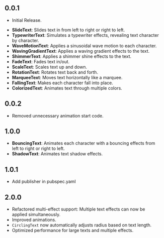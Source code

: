 ## 0.0.1

- Initial Release.
* **SlideText**: Slides text in from left to right or right to left.
* **TypewriterText**: Simulates a typewriter effects, revealing text character by character.
* **WaveMotionText**: Applies a sinusoidal wave motion to each character.
* **WavingGradientText**: Applies a waving gradient effects to the text.
* **ShimmerText**: Applies a shimmer shine effects to the text.
* **FadeText**: Fades text in/out.
* **ScaleText**: Scales text up and down.
* **RotationText**: Rotates text back and forth.
* **MarqueeText**: Moves text horizontally like a marquee.
* **FallingText**: Makes each character fall into place.
* **ColorizedText**: Animates text through multiple colors.

## 0.0.2

- Removed unnecessary animation start code.

## 1.0.0

* **BouncingText**: Animates each character with a bouncing effects from left to right or right to left.
* **ShadowText**: Animates text shadow effects.

## 1.0.1

- Add publisher in pubspec.yaml

## 2.0.0

- Refactored multi-effect support: Multiple text effects can now be applied simultaneously.
- Improved animations.
- `CirclingText` now automatically adjusts radius based on text length.
- Optimized performance for large texts and multiple effects.
